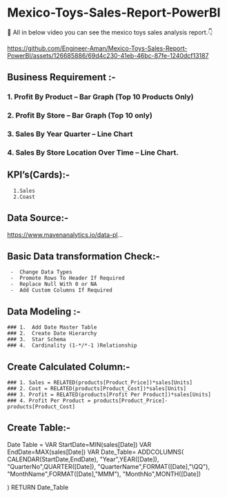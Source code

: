 # Mexico-Toys-Sales-Report-PowerBI
:wave: All in below video you can see the mexico toys sales analysis report.:point_down:



https://github.com/Engineer-Aman/Mexico-Toys-Sales-Report-PowerBI/assets/126685886/69d4c230-41eb-46bc-87fe-1240dcf13187


## Business Requirement :- 
### 1.	Profit By Product – Bar Graph (Top 10 Products Only)
### 2.	Profit By Store – Bar Graph (Top 10 only)
### 3.	Sales By Year Quarter – Line Chart
### 4.	Sales By Store Location Over Time – Line Chart.



## KPI’s(Cards):-
      1.Sales 
      2.Coast
      



## Data Source:-

  https://www.mavenanalytics.io/data-pl...





## Basic Data transformation Check:-

     -	Change Data Types
     -	Promote Rows To Header If Required
     -	Replace Null With 0 or NA
     -	Add Custom Columns If Required


## Data Modeling :- 
    ### 1.	Add Date Master Table 
    ### 2.	Create Date Hierarchy
    ### 3.	Star Schema
    ### 4.	Cardinality (1-*/*-1 )Relationship



## Create Calculated Column:-
    ### 1. Sales = RELATED(products[Product_Price])*sales[Units] 
    ### 2. Cost = RELATED(products[Product_Cost])*sales[Units] 
    ### 3. Profit = RELATED(products[Profit Per Product])*sales[Units]
    ### 4. Profit Per Product = products[Product_Price]-products[Product_Cost]

## Create Table:-
Date Table = 
VAR StartDate=MIN(sales[Date])
VAR EndDate=MAX(sales[Date])
VAR Date_Table=
ADDCOLUMNS(
     CALENDAR(StartDate,EndDate),
     "Year",YEAR([Date]),
     "QuarterNo",QUARTER([Date]),
     "QuarterName",FORMAT([Date],"\QQ"),
     "MonthName",FORMAT([Date],"MMM"),
     "MonthNo",MONTH([Date])

)
RETURN Date_Table


	


